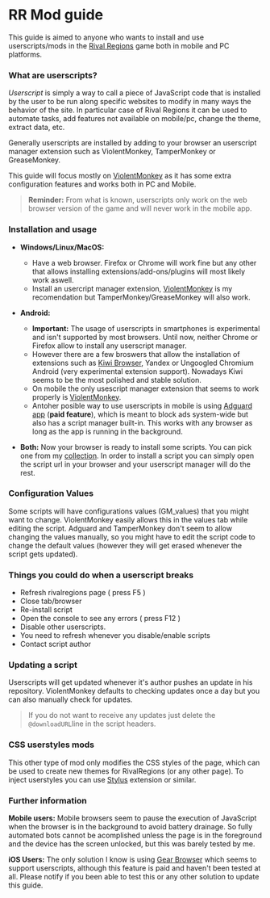 
# RR Mod guide

This guide is aimed to anyone who wants to install and use userscripts/mods in the [Rival Regions][rr] game both in mobile and PC platforms.

### What are userscripts?

*Userscript* is simply a way to call a piece of JavaScript code that is installed by the user to be run along specific websites to modify in many ways the behavior of the site. In particular case of Rival Regions it can be used to automate tasks, add features not available on mobile/pc, change the theme, extract data, etc.

Generally userscripts are installed by adding to your browser an userscript manager extension such as ViolentMonkey, TamperMonkey or GreaseMonkey.

This guide will focus mostly on [ViolentMonkey][vm] as it has some extra configuration features and works both in PC and Mobile.

> **Reminder:** From what is known, userscripts only work on the web browser version of the game and will never work in the mobile app.

### Installation and usage

- **Windows/Linux/MacOS:**
    - Have a web browser. Firefox or Chrome will work fine but any other that allows installing extensions/add-ons/plugins will most likely work aswell.
    - Install an usercript manager extension, [ViolentMonkey][vm] is my recomendation but TamperMonkey/GreaseMonkey will also work.

- **Android:**
    - **Important:** The usage of userscripts in smartphones is experimental and isn't supported by most browsers. Until now, neither Chrome or Firefox allow to install any userscript manager.
    - However there are a few broswers that allow the installation of extensions such as [Kiwi Browser][kiwi], Yandex or Ungoogled Chromium Android (very experimental extension support). Nowadays Kiwi seems to be the most polished and stable solution.
    - On mobile the only usescript manager extension that seems to work properly is [ViolentMonkey][vm].
    - Antoher posible way to use userscripts in mobile is using [Adguard app][adguard] (**paid feature**), which is meant to block ads system-wide but also has a script manager built-in. This works with any browser as long as the app is running in the background.


- **Both:** Now your browser is ready to install some scripts. You can pick one from my [collection][scripts]. In order to install a script you can simply open the script url in your browser and your userscript manager will do the rest.

### Configuration Values
Some scripts will have configurations values (GM_values) that you might want to change. ViolentMonkey easily allows this in the values tab while editing the script.
Adguard and TamperMonkey don't seem to allow changing the values manually, so you might have to edit the script code to change the default values (however they will get erased whenever the script gets updated).

### Things you could do when a userscript breaks

- Refresh rivalregions page ( press F5 )
- Close tab/browser
- Re-install script
- Open the console to see any errors ( press F12 )
- Disable other userscripts.
- You need to refresh whenever you disable/enable scripts
- Contact script author

### Updating a script

Userscripts will get updated whenever it's author pushes an update in his repository. ViolentMonkey defaults to checking updates once a day but you can also manually check for updates.
> If you do not want to receive any updates just delete the `@downloadURL`line in the script headers.

### CSS userstyles mods

This other type of mod only modifies the CSS styles of the page, which can be used to create new themes for RivalRegions (or any other page). To inject userstyles you can use [Stylus][stylus] extension or similar.

### Further information

**Mobile users:** Mobile browsers seem to pause the execution of JavaScript when the browser is in the background to avoid battery drainage. So fully automated bots cannot be acomplished unless the page is in the foreground and the device has the screen unlocked, but this was barely tested by me.

**iOS Users:** The only solution I know is using [Gear Browser][gear] which seems to support userscripts, although this feature is paid and haven't been tested at all. Please notify if you been able to test this or any other solution to update this guide.


[rr]: https://rivalregions.com

[kiwi]: https://play.google.com/store/apps/details?id=com.kiwibrowser.browser

[vm]: https://chrome.google.com/webstore/detail/violentmonkey/jinjaccalgkegednnccohejagnlnfdag

[values]: https://raw.githubusercontent.com/pbl0/refill_gold_rr/master/values.jpg

[adguard]: https://adguard.com/es/adguard-android/overview.html

[scripts]: https://github.com/pbl0/rr-scripts/blob/main/README.md

[gear]: https://apps.apple.com/us/app/gear-browser/id1458962238

[stylus]: https://github.com/openstyles/stylus#releases
